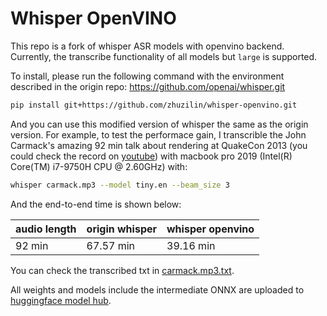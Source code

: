 # Whisper OpenVINO

This repo is a fork of whisper ASR models with openvino backend. Currently, the transcribe functionality of all models but `large` is supported.

To install, please run the following command with the environment described in the origin repo: https://github.com/openai/whisper.git

```bash
pip install git+https://github.com/zhuzilin/whisper-openvino.git
```

And you can use this modified version of whisper the same as the origin version. For example, to test the performace gain, I transcrible the John Carmack's amazing 92 min talk about rendering at QuakeCon 2013 (you could check the record on [youtube](https://www.youtube.com/watch?v=P6UKhR0T6cs)) with macbook pro 2019 (Intel(R) Core(TM) i7-9750H CPU @ 2.60GHz) with:

```bash
whisper carmack.mp3 --model tiny.en --beam_size 3
```

And the end-to-end time is shown below:

|audio length|origin whisper|whisper openvino|
|-|-|-|
|92 min|67.57 min|39.16 min|

You can check the transcribed txt in [carmack.mp3.txt](./carmack.mp3.txt).

All weights and models include the intermediate ONNX are uploaded to [huggingface model hub](https://huggingface.co/models?search=whisper-openvino).

